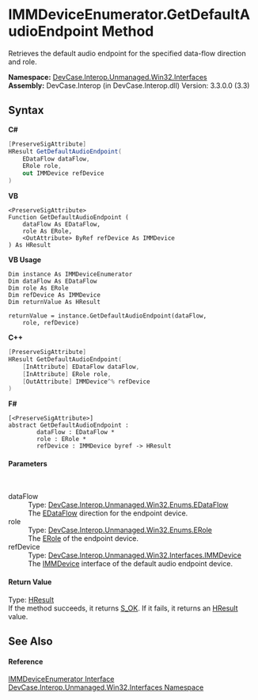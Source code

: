 # IMMDeviceEnumerator.GetDefaultAudioEndpoint Method 
 

Retrieves the default audio endpoint for the specified data-flow direction and role.

**Namespace:**&nbsp;<a href="N_DevCase_Interop_Unmanaged_Win32_Interfaces">DevCase.Interop.Unmanaged.Win32.Interfaces</a><br />**Assembly:**&nbsp;DevCase.Interop (in DevCase.Interop.dll) Version: 3.3.0.0 (3.3)

## Syntax

**C#**<br />
``` C#
[PreserveSigAttribute]
HResult GetDefaultAudioEndpoint(
	EDataFlow dataFlow,
	ERole role,
	out IMMDevice refDevice
)
```

**VB**<br />
``` VB
<PreserveSigAttribute>
Function GetDefaultAudioEndpoint ( 
	dataFlow As EDataFlow,
	role As ERole,
	<OutAttribute> ByRef refDevice As IMMDevice
) As HResult
```

**VB Usage**<br />
``` VB Usage
Dim instance As IMMDeviceEnumerator
Dim dataFlow As EDataFlow
Dim role As ERole
Dim refDevice As IMMDevice
Dim returnValue As HResult

returnValue = instance.GetDefaultAudioEndpoint(dataFlow, 
	role, refDevice)
```

**C++**<br />
``` C++
[PreserveSigAttribute]
HResult GetDefaultAudioEndpoint(
	[InAttribute] EDataFlow dataFlow, 
	[InAttribute] ERole role, 
	[OutAttribute] IMMDevice^% refDevice
)
```

**F#**<br />
``` F#
[<PreserveSigAttribute>]
abstract GetDefaultAudioEndpoint : 
        dataFlow : EDataFlow * 
        role : ERole * 
        refDevice : IMMDevice byref -> HResult 

```


#### Parameters
&nbsp;<dl><dt>dataFlow</dt><dd>Type: <a href="T_DevCase_Interop_Unmanaged_Win32_Enums_EDataFlow">DevCase.Interop.Unmanaged.Win32.Enums.EDataFlow</a><br />The <a href="T_DevCase_Interop_Unmanaged_Win32_Enums_EDataFlow">EDataFlow</a> direction for the endpoint device.</dd><dt>role</dt><dd>Type: <a href="T_DevCase_Interop_Unmanaged_Win32_Enums_ERole">DevCase.Interop.Unmanaged.Win32.Enums.ERole</a><br />The <a href="T_DevCase_Interop_Unmanaged_Win32_Enums_ERole">ERole</a> of the endpoint device.</dd><dt>refDevice</dt><dd>Type: <a href="T_DevCase_Interop_Unmanaged_Win32_Interfaces_IMMDevice">DevCase.Interop.Unmanaged.Win32.Interfaces.IMMDevice</a><br />The <a href="T_DevCase_Interop_Unmanaged_Win32_Interfaces_IMMDevice">IMMDevice</a> interface of the default audio endpoint device.</dd></dl>

#### Return Value
Type: <a href="T_DevCase_Interop_Unmanaged_Win32_Enums_HResult">HResult</a><br />If the method succeeds, it returns <a href="T_DevCase_Interop_Unmanaged_Win32_Enums_HResult">S_OK</a>. If it fails, it returns an <a href="T_DevCase_Interop_Unmanaged_Win32_Enums_HResult">HResult</a> value.

## See Also


#### Reference
<a href="T_DevCase_Interop_Unmanaged_Win32_Interfaces_IMMDeviceEnumerator">IMMDeviceEnumerator Interface</a><br /><a href="N_DevCase_Interop_Unmanaged_Win32_Interfaces">DevCase.Interop.Unmanaged.Win32.Interfaces Namespace</a><br />